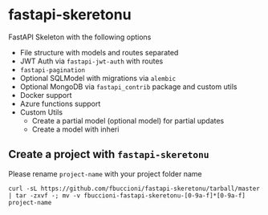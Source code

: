 fastapi-skeretonu
=================


FastAPI Skeleton with the following options


- File structure with models and routes separated
- JWT Auth via `fastapi-jwt-auth` with routes
- `fastapi-pagination`
- Optional SQLModel with migrations via `alembic`
- Optional MongoDB via `fastapi_contrib` package 
  and custom utils 
- Docker support
- Azure functions support
- Custom Utils
  - Create a partial model (optional model) for partial
    updates
  - Create a model with inheri



Create a project with `fastapi-skeretonu`
---------------------------------------

Please rename `project-name` with your project folder name

```
curl -sL https://github.com/fbuccioni/fastapi-skeretonu/tarball/master | tar -zxvf -; mv -v fbuccioni-fastapi-skeretonu-[0-9a-f]*[0-9a-f] project-name
```         
